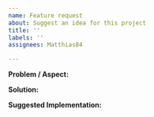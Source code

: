 ```yaml
---
name: Feature request
about: Suggest an idea for this project
title: ''
labels: ''
assignees: Matthias84

---
```


**Problem / Aspect:**

**Solution:**

**Suggested Implementation:**
